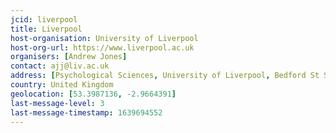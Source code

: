 ```yaml
---
jcid: liverpool
title: Liverpool 
host-organisation: University of Liverpool 
host-org-url: https://www.liverpool.ac.uk 
organisers: [Andrew Jones]
contact: ajj@liv.ac.uk 
address: [Psychological Sciences, University of Liverpool, Bedford St South, L62BA]
country: United Kingdom
geolocation: [53.3987136, -2.9664391]
last-message-level: 3
last-message-timestamp: 1639694552
---
```

